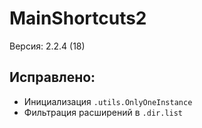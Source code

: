 # MainShortcuts2
Версия: 2.2.4 (18)
## Исправлено:
- Инициализация `.utils.OnlyOneInstance`
- Фильтрация расширений в `.dir.list`